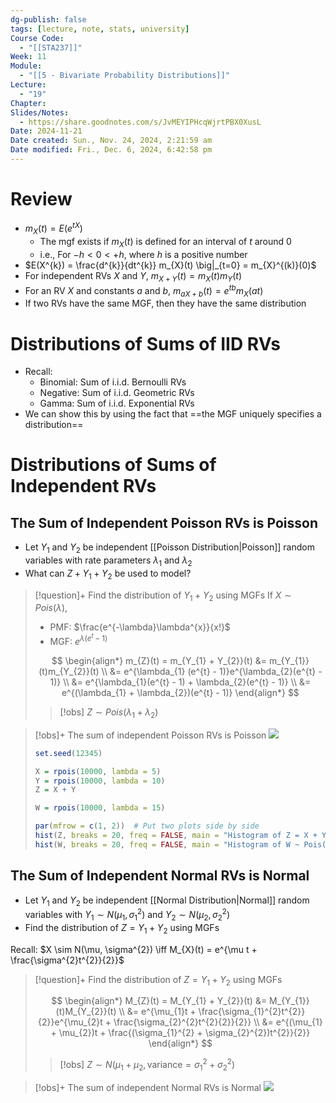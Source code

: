 ```yaml
---
dg-publish: false
tags: [lecture, note, stats, university]
Course Code:
  - "[[STA237]]"
Week: 11
Module:
  - "[[5 - Bivariate Probability Distributions]]"
Lecture:
  - "19"
Chapter: 
Slides/Notes:
  - https://share.goodnotes.com/s/JvMEYIPHcqWjrtPBX0XusL
Date: 2024-11-21
Date created: Sun., Nov. 24, 2024, 2:21:59 am
Date modified: Fri., Dec. 6, 2024, 6:42:58 pm
---
```


# Review

- $m_{X}(t) = E(e^{tX})$
    - The mgf exists if $m_{X}(t)$ is defined for an interval of $t$ around 0
    - i.e., For $-h < 0 < +h$, where $h$ is a positive number
- $E(X^{k}) = \frac{d^{k}}{dt^{k}} m_{X}(t) \big|_{t=0} = m_{X}^{(k)}(0)$
- For independent RVs $X$ and $Y$, $m_{X + Y}(t) = m_{X}(t) m_{Y}(t)$
- For an RV $X$ and constants $a$ and $b$, $m_{aX + b}(t) = e^{tb}m_{X}(at)$
- If two RVs have the same MGF, then they have the same distribution

# Distributions of Sums of IID RVs

- Recall:
    - Binomial: Sum of i.i.d. Bernoulli RVs
    - Negative: Sum of i.i.d. Geometric RVs
    - Gamma: Sum of i.i.d. Exponential RVs
- We can show this by using the fact that ==the MGF uniquely specifies a distribution==

# Distributions of Sums of Independent RVs

## The Sum of Independent Poisson RVs is Poisson

- Let $Y_{1}$ and $Y_{2}$ be independent [[Poisson Distribution|Poisson]] random variables with rate parameters $\lambda_{1}$ and $\lambda_{2}$
- What can $Z + Y_{1} + Y_{2}$ be used to model?

> [!question]+ Find the distribution of $Y_{1} + Y_{2}$ using MGFs
> If $X \sim Pois(\lambda)$,
> - PMF: $\frac{e^{-\lambda}\lambda^{x}}{x!}$
> - MGF: $e^{\lambda(e^{t} - 1)}$
>
> $$
> \begin{align*}
> m_{Z}(t) = m_{Y_{1} + Y_{2}}(t) &= m_{Y_{1}}(t)m_{Y_{2}}(t) \\
> &= e^{\lambda_{1} (e^{t} - 1)}e^{\lambda_{2}(e^{t} - 1)} \\
> &= e^{\lambda_{1}(e^{t} - 1) + \lambda_{2}(e^{t} - 1)} \\
> &= e^{(\lambda_{1} + \lambda_{2})(e^{t} - 1)}
> \end{align*}
> $$
>
> > [!obs] $Z \sim Pois(\lambda_{1} + \lambda_{2})$

> [!obs]+ The sum of independent Poisson RVs is Poisson
> ![](https://i.imgur.com/G823qYs.png)
>
> ```r
> set.seed(12345)
> 
> X = rpois(10000, lambda = 5)
> Y = rpois(10000, lambda = 10)
> Z = X + Y
> 
> W = rpois(10000, lambda = 15)
> 
> par(mfrow = c(1, 2))  # Put two plots side by side
> hist(Z, breaks = 20, freq = FALSE, main = "Histogram of Z = X + Y")
> hist(W, breaks = 20, freq = FALSE, main = "Histogram of W ~ Pois(15)")
> ```

## The Sum of Independent Normal RVs is Normal

- Let $Y_{1}$ and $Y_{2}$ be independent [[Normal Distribution|Normal]] random variables with $Y_{1} \sim N(\mu_{1}, \sigma_{1}^{2})$ and $Y_{2} \sim N(\mu_{2}, \sigma_{2}^{2})$
- Find the distribution of $Z = Y_{1} + Y_{2}$ using MGFs

Recall: $X \sim N(\mu, \sigma^{2}) \iff M_{X}(t) = e^{\mu t + \frac{\sigma^{2}t^{2}}{2}}$

> [!question]+ Find the distribution of $Z = Y_{1} + Y_{2}$ using MGFs
>
> $$
> \begin{align*}
> M_{Z}(t) = M_{Y_{1} + Y_{2}}(t) &= M_{Y_{1}}(t)M_{Y_{2}}(t) \\
> &= e^{\mu_{1}t + \frac{\sigma_{1}^{2}t^{2}}{2}}e^{\mu_{2}t + \frac{\sigma_{2}^{2}t^{2}{2}}{2}} \\
> &= e^{(\mu_{1} + \mu_{2})t + \frac{(\sigma_{1}^{2} + \sigma_{2}^{2})t^{2}}{2}}
> \end{align*}
> $$
>
> > [!obs] $Z \sim N(\mu_{1} + \mu_{2}, \text{variance} = \sigma_{1}^{2} + \sigma_{2}^{2})$

> [!obs]+ The sum of independent Normal RVs is Normal
> ![](https://i.imgur.com/RHlQjfP.png)
